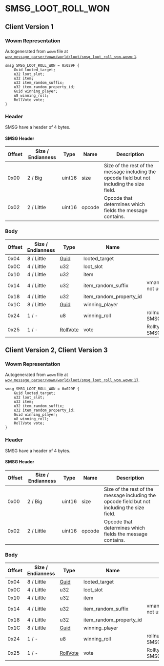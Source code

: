 # SMSG_LOOT_ROLL_WON

## Client Version 1

### Wowm Representation

Autogenerated from `wowm` file at [`wow_message_parser/wowm/world/loot/smsg_loot_roll_won.wowm:1`](https://github.com/gtker/wow_messages/tree/main/wow_message_parser/wowm/world/loot/smsg_loot_roll_won.wowm#L1).
```rust,ignore
smsg SMSG_LOOT_ROLL_WON = 0x029F {
    Guid looted_target;
    u32 loot_slot;
    u32 item;
    u32 item_random_suffix;
    u32 item_random_property_id;
    Guid winning_player;
    u8 winning_roll;
    RollVote vote;
}
```
### Header

SMSG have a header of 4 bytes.

#### SMSG Header

| Offset | Size / Endianness | Type   | Name   | Description |
| ------ | ----------------- | ------ | ------ | ----------- |
| 0x00   | 2 / Big           | uint16 | size   | Size of the rest of the message including the opcode field but not including the size field.|
| 0x02   | 2 / Little        | uint16 | opcode | Opcode that determines which fields the message contains.|

### Body

| Offset | Size / Endianness | Type | Name | Comment |
| ------ | ----------------- | ---- | ---- | ------- |
| 0x04 | 8 / Little | [Guid](../types/packed-guid.md) | looted_target |  |
| 0x0C | 4 / Little | u32 | loot_slot |  |
| 0x10 | 4 / Little | u32 | item |  |
| 0x14 | 4 / Little | u32 | item_random_suffix | vmangos/mangoszero: not used ? |
| 0x18 | 4 / Little | u32 | item_random_property_id |  |
| 0x1C | 8 / Little | [Guid](../types/packed-guid.md) | winning_player |  |
| 0x24 | 1 / - | u8 | winning_roll | rollnumber related to SMSG_LOOT_ROLL |
| 0x25 | 1 / - | [RollVote](rollvote.md) | vote | Rolltype related to SMSG_LOOT_ROLL |

## Client Version 2, Client Version 3

### Wowm Representation

Autogenerated from `wowm` file at [`wow_message_parser/wowm/world/loot/smsg_loot_roll_won.wowm:17`](https://github.com/gtker/wow_messages/tree/main/wow_message_parser/wowm/world/loot/smsg_loot_roll_won.wowm#L17).
```rust,ignore
smsg SMSG_LOOT_ROLL_WON = 0x029F {
    Guid looted_target;
    u32 loot_slot;
    u32 item;
    u32 item_random_suffix;
    u32 item_random_property_id;
    Guid winning_player;
    u8 winning_roll;
    RollVote vote;
}
```
### Header

SMSG have a header of 4 bytes.

#### SMSG Header

| Offset | Size / Endianness | Type   | Name   | Description |
| ------ | ----------------- | ------ | ------ | ----------- |
| 0x00   | 2 / Big           | uint16 | size   | Size of the rest of the message including the opcode field but not including the size field.|
| 0x02   | 2 / Little        | uint16 | opcode | Opcode that determines which fields the message contains.|

### Body

| Offset | Size / Endianness | Type | Name | Comment |
| ------ | ----------------- | ---- | ---- | ------- |
| 0x04 | 8 / Little | [Guid](../types/packed-guid.md) | looted_target |  |
| 0x0C | 4 / Little | u32 | loot_slot |  |
| 0x10 | 4 / Little | u32 | item |  |
| 0x14 | 4 / Little | u32 | item_random_suffix | vmangos/mangoszero: not used ? |
| 0x18 | 4 / Little | u32 | item_random_property_id |  |
| 0x1C | 8 / Little | [Guid](../types/packed-guid.md) | winning_player |  |
| 0x24 | 1 / - | u8 | winning_roll | rollnumber related to SMSG_LOOT_ROLL |
| 0x25 | 1 / - | [RollVote](rollvote.md) | vote | Rolltype related to SMSG_LOOT_ROLL |

